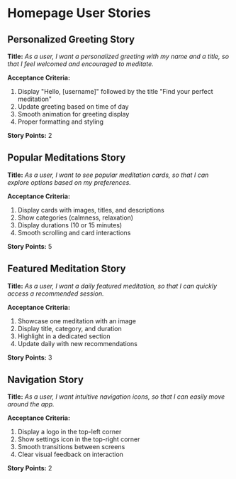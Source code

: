 # Homepage User Stories

## Personalized Greeting Story
**Title:**
_As a user, I want a personalized greeting with my name and a title, so that I feel welcomed and encouraged to meditate._

**Acceptance Criteria:**
1. Display "Hello, [username]" followed by the title "Find your perfect meditation"
2. Update greeting based on time of day
3. Smooth animation for greeting display
4. Proper formatting and styling

**Story Points:** 2

## Popular Meditations Story
**Title:**
_As a user, I want to see popular meditation cards, so that I can explore options based on my preferences._

**Acceptance Criteria:**
1. Display cards with images, titles, and descriptions
2. Show categories (calmness, relaxation)
3. Display durations (10 or 15 minutes)
4. Smooth scrolling and card interactions

**Story Points:** 5

## Featured Meditation Story
**Title:**
_As a user, I want a daily featured meditation, so that I can quickly access a recommended session._

**Acceptance Criteria:**
1. Showcase one meditation with an image
2. Display title, category, and duration
3. Highlight in a dedicated section
4. Update daily with new recommendations

**Story Points:** 3

## Navigation Story
**Title:**
_As a user, I want intuitive navigation icons, so that I can easily move around the app._

**Acceptance Criteria:**
1. Display a logo in the top-left corner
2. Show settings icon in the top-right corner
3. Smooth transitions between screens
4. Clear visual feedback on interaction

**Story Points:** 2 